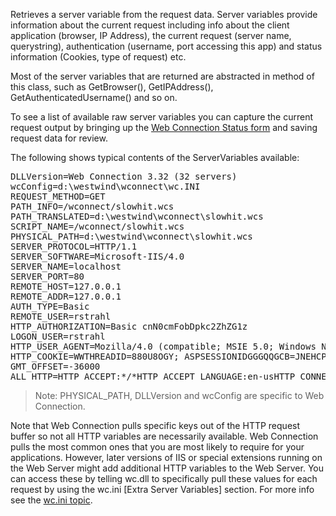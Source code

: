 ﻿Retrieves a server variable from the request data. Server variables provide information about the current request including info about the client application (browser, IP Address), the current request (server name, querystring), authentication (username, port accessing this app) and status information (Cookies, type of request) etc.

Most of the server variables that are returned are abstracted in method of this class, such as GetBrowser(), GetIPAddress(), GetAuthenticatedUsername() and so on.

To see a list of available raw server variables you can capture the current request output by bringing up the [Web Connection Status form](vfps://Topic/The%20server%20status%20form) and saving request data for review.

The following shows typical contents of the ServerVariables available:

<pre>DLLVersion=Web Connection 3.32 (32 servers)
wcConfig=d:\westwind\wconnect\wc.INI
REQUEST_METHOD=GET
PATH_INFO=/wconnect/slowhit.wcs
PATH_TRANSLATED=d:\westwind\wconnect\slowhit.wcs
SCRIPT_NAME=/wconnect/slowhit.wcs
PHYSICAL_PATH=d:\westwind\wconnect\slowhit.wcs
SERVER_PROTOCOL=HTTP/1.1
SERVER_SOFTWARE=Microsoft-IIS/4.0
SERVER_NAME=localhost
SERVER_PORT=80
REMOTE_HOST=127.0.0.1
REMOTE_ADDR=127.0.0.1
AUTH_TYPE=Basic
REMOTE_USER=rstrahl
HTTP_AUTHORIZATION=Basic cnN0cmFobDpkc2ZhZG1z
LOGON_USER=rstrahl
HTTP_USER_AGENT=Mozilla/4.0 (compatible; MSIE 5.0; Windows NT; DigExt)
HTTP_COOKIE=WWTHREADID=880U8OGY; ASPSESSIONIDGGGQQGCB=JNEHCPDAMLKOCNMEPLPNIBEH
GMT_OFFSET=-36000
ALL_HTTP=HTTP_ACCEPT:*/*HTTP_ACCEPT_LANGUAGE:en-usHTTP_CONNECTION:Keep-AliveHTTP_HOST:localhostHTTP_USER_AGENT:Mozilla/4.0 (compatible; MSIE 5.0; Windows NT; DigExt)HTTP_COOKIE:WWTHREADID=880U8OGY; ASPSESSIONIDGGGQQGCB=JNEHCPDAMLKOCNMEPLPNIBEHHTTP_AUTHORIZATION:Basic cnN0cmFobDpkc2ZhZG1zHTTP_ACCEPT_ENCODING:gzip, deflate</pre>

<blockquote>
Note: PHYSICAL_PATH, DLLVersion and wcConfig are specific to Web Connection. 
</blockquote>

Note that Web Connection pulls specific keys out of the HTTP request buffer so not all HTTP variables are necessarily available. Web Connection pulls the most common ones that you are most likely to require for your applications. However, later versions of IIS or special extensions running on the Web Server might add additional HTTP variables to the Web Server. You can access these by telling wc.dll to specifically pull these values for each request by using the wc.ini [Extra Server Variables] section. For more info see the [wc.ini topic](vfps://Topic/The%20wc.ini%20configuration%20file).